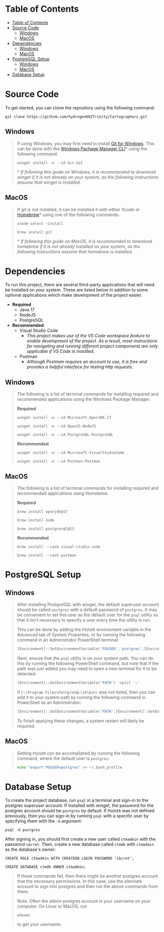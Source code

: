 # Table of Contents

- [Table of Contents](#table-of-contents)
- [Source Code](#source-code)
  - [Windows](#windows)
  - [MacOS](#macos)
- [Dependencies](#dependencies)
  - [Windows](#windows-1)
  - [MacOS](#macos-1)
- [PostgreSQL Setup](#postgresql-setup)
  - [Windows](#windows-2)
  - [MacOS](#macos-2)
- [Database Setup](#database-setup)

# Source Code
To get started, you can clone the repository using the following command:
```
git clone https://github.com/hydrogen602Trinity/Cartographers.git
```

## Windows
>If using Windows, you may first need to install [Git for Windows](https://gitforwindows.org/). This can be done with the [Windows Pachage Manager CLI](https://winget.run/)* using the following command:
>```
>winget install -e --id Git.Git
>```
>
>\* *If following this guide on Windows, it is recommended to download winget if it is not already on your system, as the following instructions assume that winget is installed.*

## MacOS

>If git is not installed, it can be installed it with either Xcode or [Homebrew](https://brew.sh/)* using one of the following commands:
>```
>xcode-select –install
>```
>```
>brew install git
>```
>\* *If following this guide on MacOS, it is recommended to download homebrew if it is not already installed on your system, as the following instructions assume that homebrew is installed.*

# Dependencies
To run this project, there are several third-party applications that will need be installed on your system. These are listed below in addition to some optional applications which make development of the project easier.

- **Required**
    - Java 17
    - NodeJS
    - PostgreSQL
- **Recommended**
    - Visual Studio Code
        - *This project makes use of the VS Code workspace feature to enable development of the project. As a result, most instructions for navigating and running different project components are only applicable if VS Code is installed.*
    - Postman
        - *Although Postman requires an account to use, it is free and provides a helpful interface for testing http requests.*

## Windows
> The following is a list of terminal commands for installing required and recommended applications using the Windows Package Manager.
>
> **Required**
> ```
> winget install -e --id Microsoft.OpenJDK.17
> ```
> ```
> winget install -e --id OpenJS.NodeJS
> ```
> ```
> winget install -e --id PostgreSQL.PostgreSQL
> ```
>
> **Recommended**
> ```
> winget install -e --id Microsoft.VisualStudioCode
> ```
> ```
> winget install -e --id Postman.Postman
> ```

## MacOS
> The following is a list of terminal commands for installing required and recommended applications using Homebrew.
>
> **Required**
> ```
> brew install openjdk@17
> ```
> ```
> brew install node
> ```
> ```
> brew install postgresql@13
> ```
>
> **Recommended**
> ```
> brew install --cask visual-studio-code
> ```
> ```
> brew install --cask postman
> ```



# PostgreSQL Setup

## Windows
> After installing PostgreSQL with winget, the default superuser account should be called `postgres` with a default password of `postgres`. It may be convenient to set this user as the default user for the `psql` utility so that it isn't necessary to specify a user every time the utility is run.
>
> This can be done by adding the `PGUSER` environment variable in the Advanced tab of System Properties, or by running the following command in an Administrator PowerShell terminal:
> ```powershell
> [Environment]::SetEnvironmentVariable('PGUSER','postgres',[EnvironmentVariableTarget]::Machine)
> ```
>
> Next, ensure that the `psql` utility is on your system path. You can do this by running the following PowerShell command, but note that if the path was just added you may need to open a new terminal for it to be detected:
> ```powershell
> [Environment]::GetEnvironmentVariable('PATH') -split ';'
> ```
>
> If `C:\Program Files\PostgreSQL\14\bin\` was not listed, then you can add it to your system path by running the following command in PowerShell as an Administrator:
> ```powershell
> [Environment]::SetEnvironmentVariable('PATH',[Environment]::GetEnvironmentVariable('PATH')+';C:\Program Files\PostgreSQL\14\bin\',[EnvironmentVariableTarget]::Machine)
> ```
> To finish applying these changes, a system restart will likely be required.

## MacOS
> Setting `PGUSER` can be accomplished by running the following command, where the default user is `postgres`:
> ```bash
> echo "export PGUSER=postgres" >> ~/.bash_profile
> ```

# Database Setup
To create the project database, run `psql` in a terminal and sign-in to the postgres superuser account. If installed with winget, the password for the postgres account should be `postgres` by default. If `PGUSER` was not defined previously, then you can sign-in by running `psql` with a specific user by specifying them with the `-U` argument:
```
psql -U postgres
```

After signing in, you should first create a new user called `ctmadmin` with the password `s$cret`. Then, create a new database called `ctmdb` with `ctmadmin` as the database's owner:
```
CREATE ROLE ctmadmin WITH CREATEDB LOGIN PASSWORD 's$cret';
```
```
CREATE DATABASE ctmdb OWNER ctmadmin;
```

> If these commands fail, then there might be another postgres account that the necessary permissions. In this case, use the alternate account to sign into postgres and then run the above commands from there. 
> 
> Note: Often the admin postgres account is your username on your computer. On Linux or MacOS, run
> ```
> whoami
> ```
> to get your username.
